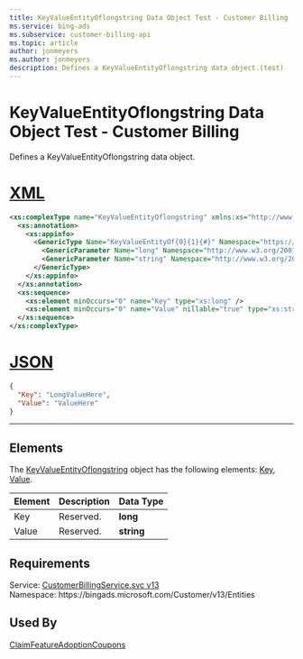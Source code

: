 ```yaml
---
title: KeyValueEntityOflongstring Data Object Test - Customer Billing
ms.service: bing-ads
ms.subservice: customer-billing-api
ms.topic: article
author: jonmeyers
ms.author: jonmeyers
description: Defines a KeyValueEntityOflongstring data object.(test)
---
```

# KeyValueEntityOflongstring Data Object Test - Customer Billing
Defines a KeyValueEntityOflongstring data object.

# [XML](#tab/xml)

```xml
<xs:complexType name="KeyValueEntityOflongstring" xmlns:xs="http://www.w3.org/2001/XMLSchema">
  <xs:annotation>
    <xs:appinfo>
      <GenericType Name="KeyValueEntityOf{0}{1}{#}" Namespace="https://bingads.microsoft.com/Customer/v13/Entities" xmlns="http://schemas.microsoft.com/2003/10/Serialization/">
        <GenericParameter Name="long" Namespace="http://www.w3.org/2001/XMLSchema" />
        <GenericParameter Name="string" Namespace="http://www.w3.org/2001/XMLSchema" />
      </GenericType>
    </xs:appinfo>
  </xs:annotation>
  <xs:sequence>
    <xs:element minOccurs="0" name="Key" type="xs:long" />
    <xs:element minOccurs="0" name="Value" nillable="true" type="xs:string" />
  </xs:sequence>
</xs:complexType>
```

# [JSON](#tab/json)

```json
{
  "Key": "LongValueHere",
  "Value": "ValueHere"
}
```

-----

## <a name="elements"></a>Elements

The [KeyValueEntityOflongstring](keyvalueentityoflongstring.md) object has the following elements: [Key](#key), [Value](#value).

|Element|Description|Data Type|
|-----------|---------------|-------------|
|<a name="key"></a>Key|Reserved.|**long**|
|<a name="value"></a>Value|Reserved.|**string**|

## Requirements
Service: [CustomerBillingService.svc v13](https://clientcenter.api.bingads.microsoft.com/Api/Billing/v13/CustomerBillingService.svc)  
Namespace: https\://bingads.microsoft.com/Customer/v13/Entities  

## Used By
[ClaimFeatureAdoptionCoupons](claimfeatureadoptioncoupons.md)  
